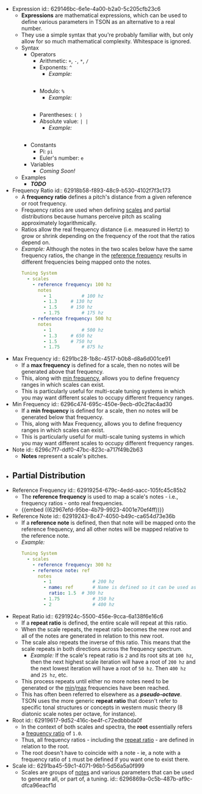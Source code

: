 - Expression
  id:: 629146bc-6e1e-4a00-b2a0-5c205cfb23c6
	- **Expressions** are mathematical expressions, which can be used to define various parameters in TSON as an alternative to a real number.
	- They use a simple syntax that you're probably familiar with, but only allow for so much mathematical complexity. Whitespace is ignored.
	- Syntax
		- Operators
			- Arithmetic: `+`, `-`, `*`, `/`
			- Exponents: `^`
				- *Example:*
				  ```yaml
				  
				  ```
			- Modulo: `%`
				- *Example:*
				  ```yaml
				  
				  ```
			- Parentheses: `( )`
			- Absolute value: `| |`
				- *Example:*
				  ```yaml
				  
				  ```
		- Constants
			- Pi: `pi`
			- Euler's number: `e`
		- Variables
			- *Coming Soon!*
	- Examples
		- ***TODO***
- Frequency Ratio
  id:: 62918b58-f893-48c9-b530-4102f7f3c173
	- A **frequency ratio** defines a pitch's distance from a given reference or root frequency.
	- Frequency ratios are used when defining [scales](((6291ba45-59c1-4071-96b1-5d56a5a0f999))) and partial distributions because humans perceive pitch as scaling approximately logarithmically.
	- Ratios allow the real frequency distance (i.e. measured in Hertz) to grow or shrink depending on the  frequency of the root that the ratios depend on.
	- *Example:* Although the notes in the two scales below have the same frequency ratios, the change in the [reference frequency](((62919254-679c-4edd-aacc-105fc45c85b2))) results in different frequencies being mapped onto the notes.
	  ```yaml
	  Tuning System
	    - scales
	      - reference frequency: 100 hz
	        notes
	          - 1			# 100 hz
	          - 1.3		# 130 hz
	          - 1.5		# 150 hz
	          - 1.75		# 175 hz
	      - reference frequency: 500 hz
	        notes
	          - 1			# 500 hz
	          - 1.3		# 650 hz
	          - 1.5		# 750 hz
	          - 1.75		# 875 hz
	  ```
- Max Frequency
  id:: 6291bc28-1b8c-4517-b0b8-d8a6d001ce91
	- If a **max frequency** is defined for a scale, then no notes will be generated above that frequency.
	- This, along with [min frequency](((6296c474-695c-450e-9ecb-d0c2fac4ad30))), allows you to define frequency ranges in which scales can exist.
	- This is particularly useful for multi-scale tuning systems in which you may want different scales to occupy different frequency ranges.
- Min Frequency
  id:: 6296c474-695c-450e-9ecb-d0c2fac4ad30
	- If a **min frequency** is defined for a scale, then no notes will be generated below that frequency.
	- This, along with Max Frequency, allows you to define frequency ranges in which scales can exist.
	- This is particularly useful for multi-scale tuning systems in which you may want different scales to occupy different frequency ranges.
- Note
  id:: 6296c7f7-ddf0-47bc-823c-a717f49b2b63
	- **Notes** represent a scale's pitches.
- Partial Distribution
	-
- Reference Frequency
  id:: 62919254-679c-4edd-aacc-105fc45c85b2
	- The **reference frequency** is used to map a scale's notes - i.e., frequency ratios - onto real frequencies.
	- {{embed ((62967efd-95be-4b79-9923-4001e70ef4ff))}}
- Reference Note
  id:: 62919243-8c47-4050-b49c-ca654d73e36b
	- If a **reference note** is defined, then that note will be mapped onto the reference frequency, and all other notes will be mapped relative to the reference note.
	- *Example:*
	  ```yaml
	  Tuning System
	    - scales
	      - reference frequency: 300 hz
	      - reference note: ref
	        notes
	          - 1				# 200 hz
	          - name: ref		# Name is defined so it can be used as a reference note
	            ratio: 1.5	# 300 hz
	          - 1.75			# 350 hz
	          - 2				# 400 hz
	  ```
- Repeat Ratio
  id:: 6291924c-5500-456e-9cca-6a138f6e16c6
	- If a **repeat ratio** is defined, the entire scale will repeat at this ratio.
	- When the scale repeats, the repeat ratio becomes the new root and all of the notes are generated in relation to this new root.
	- The scale also repeats the inverse of this ratio. This means that the scale repeats in both directions across the frequency spectrum.
		- *Example:* If the scale's repeat ratio is `2` and its root sits at `100 hz`, then the next highest scale iteration will have a root of `200 hz` and the next lowest iteration will have a root of `50 hz`. Then `400 hz` and `25 hz`, etc.
	- This process repeats until either no more notes need to be generated or the [min](((6296c474-695c-450e-9ecb-d0c2fac4ad30)))/[max](((6291bc28-1b8c-4517-b0b8-d8a6d001ce91))) frequencies have been reached.
	- This has often been referred to elsewhere as a ***pseudo-octave***. TSON uses the more generic **repeat ratio** that doesn't refer to specific tonal structures or concepts in western music theory (8 diatonic scale notes per octave, for instance).
- Root
  id:: 62919617-9d52-416c-be4f-c72edbbbda0f
	- In the context of both scales and spectra, the **root** essentially refers a [frequency ratio](((62918b58-f893-48c9-b530-4102f7f3c173))) of `1.0`.
	- Thus, all frequency ratios - including the [repeat ratio](((6291924c-5500-456e-9cca-6a138f6e16c6))) - are defined in relation to the root.
	- The root doesn't have to coincide with a note - ie, a note with a frequency ratio of `1` must be defined if you want one to exist there.
- Scale
  id:: 6291ba45-59c1-4071-96b1-5d56a5a0f999
	- Scales are groups of [notes](((6296c7f7-ddf0-47bc-823c-a717f49b2b63))) and various parameters that can be used to generate all, or part of, a tuning.
	  id:: 6296869a-0c5b-487b-af9c-dfca96eacf1d